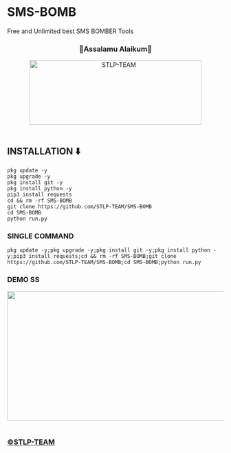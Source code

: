 # SMS-BOMB
Free and Unlimited best SMS BOMBER Tools
<center><h3>🖤Assalamu Alaikum🖤</h3></center>
<center><img src="ss1.png" alt="STLP-TEAM" height="150" width="400"></img></center></br>

<h2>INSTALLATION ⬇️</h2>



```
pkg update -y
pkg upgrade -y
pkg install git -y
pkg install python -y
pip3 install requests
cd && rm -rf SMS-BOMB
git clone https://github.com/STLP-TEAM/SMS-BOMB
cd SMS-BOMB
python run.py
```


<h3>SINGLE COMMAND</h3>

```
pkg update -y;pkg upgrade -y;pkg install git -y;pkg install python -y;pip3 install requests;cd && rm -rf SMS-BOMB;git clone https://github.com/STLP-TEAM/SMS-BOMB;cd SMS-BOMB;python run.py
```


<h3>DEMO SS</h3>
<center><img src="ss2.png" alt="STLP-TEAM" height="300" width="1500"></img></center></br>

<h3><a href="https://facebook.com/groups/spamming.termux.learning.point/"> ©️STLP-TEAM</a></h3>
